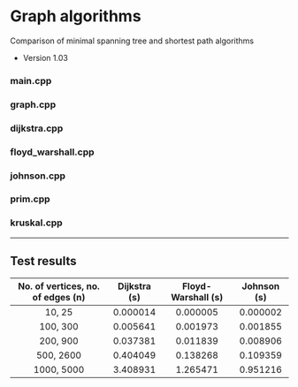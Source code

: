 # Graph algorithms
Comparison of minimal spanning tree and shortest path algorithms

* Version 1.03

### main.cpp
### graph.cpp
### dijkstra.cpp
### floyd_warshall.cpp
### johnson.cpp
### prim.cpp
### kruskal.cpp

---

## Test results

| No. of vertices, no. of edges (n) | Dijkstra (s) | Floyd-Warshall (s) | Johnson (s) |
| :---:      | :---:    | :---:    | :---:    |
| 10, 25     | 0.000014 | 0.000005 | 0.000002 | 
| 100, 300   | 0.005641 | 0.001973 | 0.001855 | 
| 200, 900   | 0.037381 | 0.011839 | 0.008906 | 
| 500, 2600  | 0.404049 | 0.138268 | 0.109359 | 
| 1000, 5000 | 3.408931 | 1.265471 | 0.951216 | 